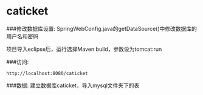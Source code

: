 # caticket

###修改数据库设置:
SpringWebConfig.java的getDataSource()中修改数据库的用户名和密码

项目导入eclipse后，运行选择Maven build，参数设为tomcat:run

###访问:

`http://localhost:8080/caticket`

###数据:
建立数据库caticket，导入mysql文件夹下的表
